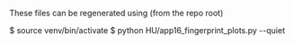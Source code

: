 These files can be regenerated using (from the repo root)

   $ source venv/bin/activate
   $ python HU/app16_fingerprint_plots.py --quiet
